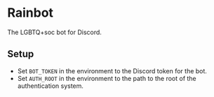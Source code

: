 # Rainbot
The LGBTQ+soc bot for Discord.

## Setup
* Set `BOT_TOKEN` in the environment to the Discord token for the bot.
* Set `AUTH_ROOT` in the environment to the path to the root of the authentication system.